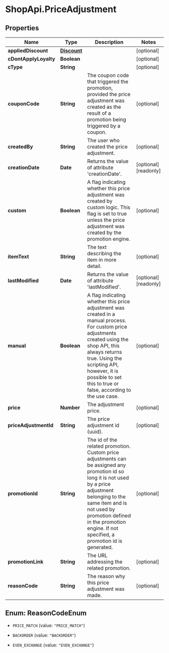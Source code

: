 # ShopApi.PriceAdjustment

## Properties

Name | Type | Description | Notes
------------ | ------------- | ------------- | -------------
**appliedDiscount** | [**Discount**](Discount.md) |  | [optional] 
**cDontApplyLoyalty** | **Boolean** |  | [optional] 
**cType** | **String** |  | [optional] 
**couponCode** | **String** | The coupon code that triggered the promotion, provided  the price adjustment was created as the result of a promotion  being triggered by a coupon. | [optional] 
**createdBy** | **String** | The user who created the price adjustment. | [optional] 
**creationDate** | **Date** | Returns the value of attribute &#39;creationDate&#39;. | [optional] [readonly] 
**custom** | **Boolean** | A flag indicating whether this price adjustment was created by custom logic. This flag is  set to true unless the price adjustment was created by the promotion engine. | [optional] 
**itemText** | **String** | The text describing the item in more detail. | [optional] 
**lastModified** | **Date** | Returns the value of attribute &#39;lastModified&#39;. | [optional] [readonly] 
**manual** | **Boolean** | A flag indicating whether this price adjustment was created in a manual process.    For custom price adjustments created using the shop API, this always  returns true. Using the scripting API, however, it is possible to set this to true  or false, according to the use case. | [optional] 
**price** | **Number** | The adjustment price. | [optional] 
**priceAdjustmentId** | **String** | The price adjustment id (uuid). | [optional] 
**promotionId** | **String** | The id of the related promotion. Custom price adjustments  can be assigned any promotion id so long it is not  used by a price adjustment belonging to the same item  and is not used by promotion defined in the promotion engine.  If not specified, a promotion id is generated. | [optional] 
**promotionLink** | **String** | The URL addressing the related promotion. | [optional] 
**reasonCode** | **String** | The reason why this price adjustment was made. | [optional] 



## Enum: ReasonCodeEnum


* `PRICE_MATCH` (value: `"PRICE_MATCH"`)

* `BACKORDER` (value: `"BACKORDER"`)

* `EVEN_EXCHANGE` (value: `"EVEN_EXCHANGE"`)





